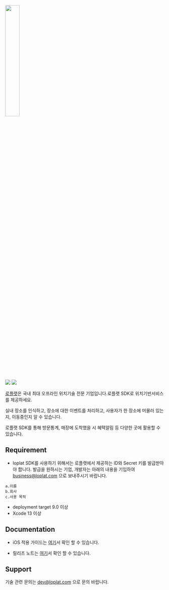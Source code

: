 
<img src="https://storage.googleapis.com/loplat-storage/public/ios_readme/loplat_logo_primary.png" width="30%" height="30%"/>

<img src="https://img.shields.io/badge/pod-inaccessible-lightgrey"/> <img src="https://img.shields.io/badge/SPM-accessible-brightgreen"/>


[로플랫](https://developers.loplat.com/docs/ios/)은 국내 최대 오프라인 위치기술 전문 기업입니다.로플랫 SDK로 위치기반서비스를 제공하세요.

실내 장소를 인식하고, 장소에 대한 이벤트를 처리하고, 사용자가 한 장소에 머물러 있는지, 이동중인지 알 수 있습니다.

로플랫 SDK를 통해 방문통계, 매장에 도착했을 시 혜택알림 등 다양한 곳에 활용할 수 있습니다.

## Requirement
* loplat SDK를 사용하기 위해서는 로플랫에서 제공하는 ID와 Secret 키를 발급받아야 합니다. 발급을 원하시는 기업, 개발자는 아래의 내용을 기입하여 business@loplat.com 으로 보내주시기 바랍니다.

```
a.이름
b.회사
c.사용 목적
```

* deployment target 9.0 이상
* Xcode 13 이상

## Documentation

* iOS 적용 가이드는 [여기](https://developers.loplat.com/docs/ios/)서 확인 할 수 있습니다.

* 릴리즈 노트는 [여기](https://developers.loplat.com/docs/ios/ios-history)서 확인 할 수 있습니다.


## Support

기술 관련 문의는 dev@loplat.com 으로 문의 바랍니다.
